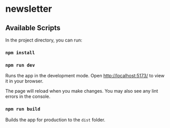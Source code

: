 # newsletter

## Available Scripts

In the project directory, you can run:

### `npm install`

### `npm run dev`

Runs the app in the development mode. Open
[http://localhost:5173/](http://localhost:5173/) to view it in your browser.

The page will reload when you make changes. You may also see any lint errors in
the console.

### `npm run build`

Builds the app for production to the `dist` folder.
